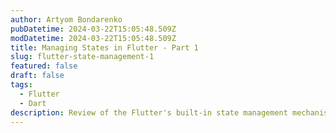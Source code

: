 ```yaml
---
author: Artyom Bondarenko
pubDatetime: 2024-03-22T15:05:48.509Z
modDatetime: 2024-03-22T15:05:48.509Z
title: Managing States in Flutter - Part 1
slug: flutter-state-management-1
featured: false
draft: false
tags:
  - Flutter
  - Dart
description: Review of the Flutter's built-in state management mechanisms and approaches. This is the first post of the series dedicated to state management in Flutter apps.
---
```

